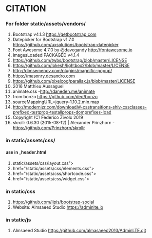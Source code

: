 # CITATION

### For folder static/assets/vendors/
1. Bootstrap v4.1.3 https://getbootstrap.com
2. Datepicker for Bootstrap v1.7.0 https://github.com/uxsolutions/bootstrap-datepicker
3. Font Awesome 4.7.0 by @davegandy http://fontawesome.io 
4. imagesLoaded PACKAGED v4.1.4
5. https://github.com/twbs/bootstrap/blob/master/LICENSE
6. https://github.com/lokesh/lightbox2/blob/master/LICENSE
7. http://dimsemenov.com/plugins/magnific-popup/
8. https://masonry.desandro.com
9. https://github.com/pixelcog/parallax.js/blob/master/LICENSE
10. 2016 Matthieu Aussaguel
11. animate.css -http://daneden.me/animate
12. from bonzo https://github.com/ded/bonzo
13. sourceMappingURL=jquery-1.10.2.min.map
14. http://modernizr.com/download/#-csstransitions-shiv-cssclasses-prefixed-testprop-testallprops-domprefixes-load
15. Copyright (C) Federico Zivolo 2019
16. skrollr 0.6.30 (2015-08-12) | Alexander Prinzhorn - https://github.com/Prinzhorn/skrollr 

### in static/assets/css/ 
#### use in _header.html
1. static/assets/css/layout.css">
2. href="/static/assets/css/elements.css">
3. href="/static/assets/css/shortcode.css">
4. href="/static/assets/css/widget.css">  


### in static/css
1. https://github.com/lipis/bootstrap-social
2. Website: Almsaeed Studio <https://adminlte.io>

### in static/js
1. Almsaeed Studio https://github.com/almasaeed2010/AdminLTE.git